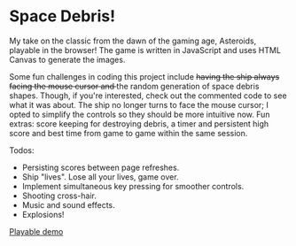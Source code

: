 # Space Debris!
My take on the classic from the dawn of the gaming age, Asteroids, playable in the browser! The game is written in JavaScript and uses HTML Canvas to generate the images.

Some fun challenges in coding this project include <strike>having the ship always facing the mouse cursor and </strike>the random generation of space debris shapes. Though, if you're interested, check out the commented code to see what it was about. The ship no longer turns to face the mouse cursor; I opted to simplify the controls so they should be more intuitive now. Fun extras: score keeping for destroying debris, a timer and persistent high score and best time from game to game within the same session.

Todos:
- Persisting scores between page refreshes.
- Ship "lives". Lose all your lives, game over.
- Implement simultaneous key pressing for smoother controls.
- Shooting cross-hair.
- Music and sound effects.
- Explosions!




[Playable demo][live_link]

[live_link]: http://ctram.github.io/space_debris
